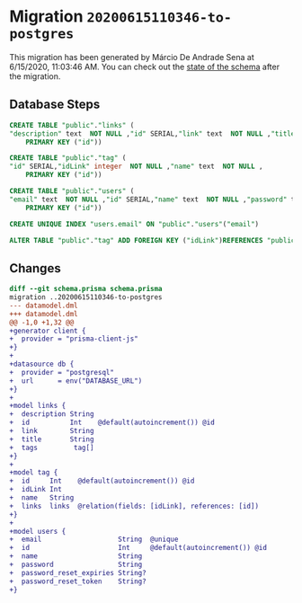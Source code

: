 # Migration `20200615110346-to-postgres`

This migration has been generated by Márcio De Andrade Sena at 6/15/2020, 11:03:46 AM.
You can check out the [state of the schema](./schema.prisma) after the migration.

## Database Steps

```sql
CREATE TABLE "public"."links" (
"description" text  NOT NULL ,"id" SERIAL,"link" text  NOT NULL ,"title" text  NOT NULL ,
    PRIMARY KEY ("id"))

CREATE TABLE "public"."tag" (
"id" SERIAL,"idLink" integer  NOT NULL ,"name" text  NOT NULL ,
    PRIMARY KEY ("id"))

CREATE TABLE "public"."users" (
"email" text  NOT NULL ,"id" SERIAL,"name" text  NOT NULL ,"password" text  NOT NULL ,"password_reset_expiries" text   ,"password_reset_token" text   ,
    PRIMARY KEY ("id"))

CREATE UNIQUE INDEX "users.email" ON "public"."users"("email")

ALTER TABLE "public"."tag" ADD FOREIGN KEY ("idLink")REFERENCES "public"."links"("id") ON DELETE CASCADE  ON UPDATE CASCADE
```

## Changes

```diff
diff --git schema.prisma schema.prisma
migration ..20200615110346-to-postgres
--- datamodel.dml
+++ datamodel.dml
@@ -1,0 +1,32 @@
+generator client {
+  provider = "prisma-client-js"
+}
+
+datasource db {
+  provider = "postgresql"
+  url      = env("DATABASE_URL")
+}
+
+model links {
+  description String
+  id          Int    @default(autoincrement()) @id
+  link        String
+  title       String
+  tags         tag[]
+}
+
+model tag {
+  id     Int    @default(autoincrement()) @id
+  idLink Int
+  name   String
+  links  links  @relation(fields: [idLink], references: [id])
+}
+
+model users {
+  email                   String  @unique
+  id                      Int     @default(autoincrement()) @id
+  name                    String
+  password                String
+  password_reset_expiries String?
+  password_reset_token    String?
+}
```


